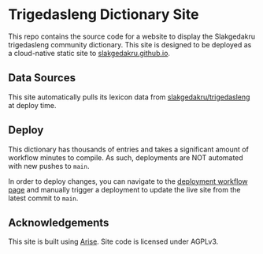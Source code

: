 # Trigedasleng Dictionary Site

This repo contains the source code for a website to display the Slakgedakru trigedasleng community dictionary. This site is designed to be deployed as a cloud-native static site to [slakgedakru.github.io](slakgedakru.github.io).

## Data Sources

This site automatically pulls its lexicon data from [slakgedakru/trigedasleng](https://github.com/slakgedakru/trigedasleng) at deploy time. 

## Deploy

This dictionary has thousands of entries and takes a significant amount of workflow minutes to compile. As such, deployments are NOT automated with new pushes to `main`.

In order to deploy changes, you can navigate to the [deployment workflow page](https://github.com/slakgedakru/dictionary/actions/workflows/arise-deploy.yml) and manually trigger a deployment to update the live site from the latest commit to `main`.

## Acknowledgements

This site is built using [Arise](https://github.com/spectrasecure/arise). Site code is licensed under AGPLv3.
